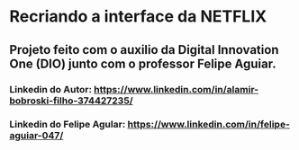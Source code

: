 # Recriando a interface da NETFLIX

## Projeto feito com o auxilio da Digital Innovation One (DIO) junto com o professor Felipe Aguiar.

### Linkedin do Autor: https://www.linkedin.com/in/alamir-bobroski-filho-374427235/
### Linkedin do Felipe Agular: https://www.linkedin.com/in/felipe-aguiar-047/

